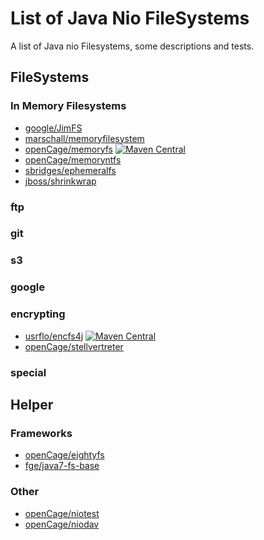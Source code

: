 # List of Java Nio FileSystems

A list of Java nio Filesystems, some descriptions and tests.

## FileSystems 
### In Memory Filesystems

* [google/JimFS](https://github.com/google/jimfs)
* [marschall/memoryfilesystem](https://github.com/marschall/memoryfilesystem)
* [openCage/memoryfs](https://github.com/openCage/memoryfs) [![Maven Central](https://maven-badges.herokuapp.com/maven-central/de.pfabulist/memoryfs/badge.svg)](https://maven-badges.herokuapp.com/maven-central/de.pfabulist/memoryfs)
* [openCage/memoryntfs](https://github.com/openCage/memoryntfs)
* [sbridges/ephemeralfs](https://github.com/sbridges/ephemeralfs)
* [jboss/shrinkwrap](https://github.com/shrinkwrap)

### ftp

### git

### s3

### google

### encrypting

* [usrflo/encfs4j](https://github.com/usrflo/encfs4j) [![Maven Central](https://maven-badges.herokuapp.com/maven-central/de.agitos/encfs4j/badge.svg)](https://maven-badges.herokuapp.com/maven-central/de.agitos/encfs4j)
* [openCage/stellvertreter](https://github.com/openCage/stellvertreter)

### special

## Helper

### Frameworks

* [openCage/eightyfs](https://github.com/openCage/eightfs)
* [fge/java7-fs-base](https://github.com/fge/java7-fs-base)

### Other

* [openCage/niotest](https://github.com/openCage/niotest)
* [openCage/niodav](https://github.com/openCage/niodav)

